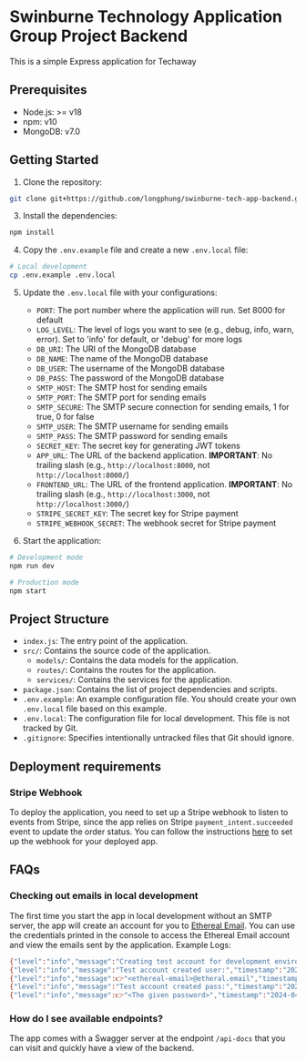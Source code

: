 # Swinburne Technology Application Group Project Backend

This is a simple Express application for Techaway

## Prerequisites

- Node.js: >= v18
- npm: v10
- MongoDB: v7.0

## Getting Started

1. Clone the repository:
```bash
git clone git+https://github.com/longphung/swinburne-tech-app-backend.git
```
3. Install the dependencies:
```bash
npm install
```
4. Copy the `.env.example` file and create a new `.env.local` file:
```bash
# Local development
cp .env.example .env.local
```
5. Update the `.env.local` file with your configurations:
   - `PORT`: The port number where the application will run. Set 8000 for default
   - `LOG_LEVEL`: The level of logs you want to see (e.g., debug, info, warn, error). Set to 'info' for default, or 'debug' for more logs
   - `DB_URI`: The URI of the MongoDB database
   - `DB_NAME`: The name of the MongoDB database
   - `DB_USER`: The username of the MongoDB database
   - `DB_PASS`: The password of the MongoDB database
   - `SMTP_HOST`: The SMTP host for sending emails
   - `SMTP_PORT`: The SMTP port for sending emails
   - `SMTP_SECURE`: The SMTP secure connection for sending emails, 1 for true, 0 for false
   - `SMTP_USER`: The SMTP username for sending emails
   - `SMTP_PASS`: The SMTP password for sending emails
   - `SECRET_KEY`: The secret key for generating JWT tokens
   - `APP_URL`: The URL of the backend application. **IMPORTANT**: No trailing slash (e.g., `http://localhost:8000`, not `http://localhost:8000/`)
   - `FRONTEND_URL`: The URL of the frontend application. **IMPORTANT**: No trailing slash (e.g., `http://localhost:3000`, not `http://localhost:3000/`)
   - `STRIPE_SECRET_KEY`: The secret key for Stripe payment
   - `STRIPE_WEBHOOK_SECRET`: The webhook secret for Stripe payment

6. Start the application:
```bash
# Development mode
npm run dev

# Production mode
npm start
```

## Project Structure

- `index.js`: The entry point of the application.
- `src/`: Contains the source code of the application.
  - `models/`: Contains the data models for the application.
  - `routes/`: Contains the routes for the application.
  - `services/`: Contains the services for the application.
- `package.json`: Contains the list of project dependencies and scripts.
- `.env.example`: An example configuration file. You should create your own `.env.local` file based on this example.
- `.env.local`: The configuration file for local development. This file is not tracked by Git.
- `.gitignore`: Specifies intentionally untracked files that Git should ignore.

## Deployment requirements

### Stripe Webhook

To deploy the application, you need to set up a Stripe webhook to listen to events from Stripe, since the app relies on Stripe `payment_intent.succeeded` event to update the order status. You can follow the instructions [here](https://docs.stripe.com/webhooks) to set up the webhook for your deployed app.

## FAQs

### Checking out emails in local development

The first time you start the app in local development without an SMTP server, the app will create an account for you to [Ethereal Email](https://ethereal.email/). You can use the credentials printed in the console to access the Ethereal Email account and view the emails sent by the application. Example Logs:
```bash
{"level":"info","message":"Creating test account for development environment nodemailer","timestamp":"2024-04-15T22:30:49.731Z"}
{"level":"info","message":"Test account created user:","timestamp":"2024-04-15T22:30:51.535Z"}
{"level":"info","message":👉"<ethereal-email>@etheral.email","timestamp":"2024-04-15T22:30:51.536Z"}
{"level":"info","message":"Test account created pass:","timestamp":"2024-04-15T22:30:51.536Z"}
{"level":"info","message":👉"<The given password>","timestamp":"2024-04-15T22:30:51.536Z"}
```
### How do I see available endpoints?

The app comes with a Swagger server at the endpoint `/api-docs` that you can visit and quickly have a view of the backend.
